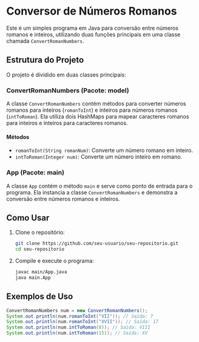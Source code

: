 # Conversor de Números Romanos

Este é um simples programa em Java para conversão entre números romanos e inteiros, utilizando duas funções principais em uma classe chamada `ConvertRomanNumbers`.

## Estrutura do Projeto

O projeto é dividido em duas classes principais:

### ConvertRomanNumbers (Pacote: model)

A classe `ConvertRomanNumbers` contém métodos para converter números romanos para inteiros (`romanToInt`) e inteiros para números romanos (`intToRoman`). Ela utiliza dois HashMaps para mapear caracteres romanos para inteiros e inteiros para caracteres romanos.

#### Métodos

- `romanToInt(String romanNum)`: Converte um número romano em inteiro.
- `intToRoman(Integer num)`: Converte um número inteiro em romano.

### App (Pacote: main)

A classe `App` contém o método `main` e serve como ponto de entrada para o programa. Ela instancia a classe `ConvertRomanNumbers` e demonstra a conversão entre números romanos e inteiros.

## Como Usar

1. Clone o repositório:

    ```bash
    git clone https://github.com/seu-usuario/seu-repositorio.git
    cd seu-repositorio
    ```

2. Compile e execute o programa:

    ```bash
    javac main/App.java
    java main.App
    ```

## Exemplos de Uso

```java
ConvertRomanNumbers num = new ConvertRomanNumbers();
System.out.println(num.romanToInt("VII")); // Saída: 7
System.out.println(num.romanToInt("XVII")); // Saída: 17
System.out.println(num.intToRoman(8)); // Saída: VIII
System.out.println(num.intToRoman(15)); // Saída: XV

